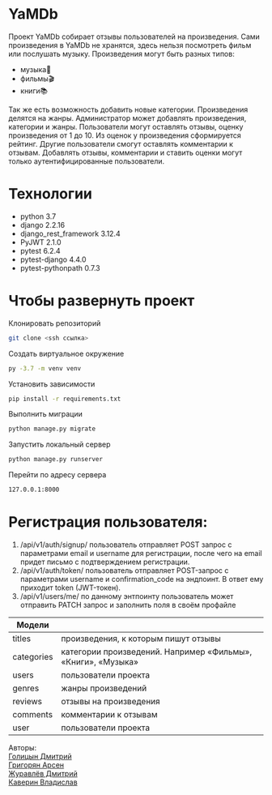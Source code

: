 # YaMDb

Проект YaMDb собирает отзывы пользователей на произведения. 
Сами произведения в YaMDb не хранятся, здесь нельзя посмотреть фильм или послушать музыку.
Произведения могут быть разных типов:
- музыка🎼
- фильмы🎬
- книги📚

Так же есть возможность добавить новые категории.
Произведения делятся на жанры.
Администратор может добавлять произведения, категории и жанры.
Пользователи могут оставлять отзывы, оценку произведения от 1 до 10.
Из оценок у произведения сформируется рейтинг.
Другие пользователи смогут оставлять комментарии к отзывам.
Добавлять отзывы, комментарии и ставить оценки могут только аутентифицированные пользователи.

# Технологии
- python 3.7
- django 2.2.16
- django_rest_framework 3.12.4
- PyJWT 2.1.0
- pytest 6.2.4
- pytest-django 4.4.0
- pytest-pythonpath 0.7.3


# Чтобы развернуть проект
Клонировать репозиторий
```sh
git clone <ssh ссылка>
```
Создать виртуальное окружение
```sh
py -3.7 -m venv venv
```
Установить зависимости 
```sh
pip install -r requirements.txt
```
Выполнить миграции 
```sh
python manage.py migrate
```
Запустить локальный сервер
```sh
python manage.py runserver
```
Перейти по адресу сервера
```sh
127.0.0.1:8000
```

# Регистрация пользователя:
1. /api/v1/auth/signup/ пользователь отправляет POST запрос с параметрами 
email и username для регистрации, после чего на email придет письмо с 
подтверждением регистрации.
2. /api/v1/auth/token/ пользователь отправляет POST-запрос с параметрами 
username и confirmation_code на эндпоинт. В ответ ему приходит token (JWT-токен).
3. /api/v1/users/me/ по данному энтпоинту пользователь может отправить PATCH
запрос и заполнить поля в своём профайле


| Модели |  |
| ------ | ------ |
| titles | произведения, к которым пишут отзывы |
| categories | категории произведений. Например «Фильмы», «Книги», «Музыка» |
| users | пользователи проекта |
| genres | жанры произведений |
| reviews | отзывы на произведения |
| comments | комментарии к отзывам |
| user | пользователи проекта |

Авторы:<br>
<a href="https://github.com/DmitriiGolitsyn">Голицын Дмитрий</a><br>
<a href="https://github.com/Arsen1406">Григорян Арсен</a><br>
<a href="https://github.com/Zhuravlev-DP">Журавлёв Дмитрий</a><br>
<a href="https://github.com/Vladislav193">Каверин Владислав</a><br>
